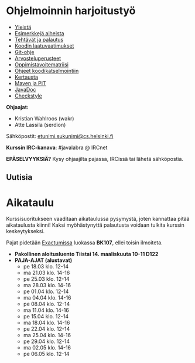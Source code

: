 # Ohjelmoinnin harjoitustyö
* [Yleistä](ohjeet/Yleistä.md)
* [Esimerkkejä aiheista](ohjeet/Esimerkkejä-aiheista.md)
* [Tehtävät ja palautus](ohjeet/Tehtävät-ja-palautus.md)
* [Koodin laatuvaatimukset](ohjeet/Koodin-laatuvaatimukset.md)
* [Git-ohje](ohjeet/Git-ohje.md)
* [Arvosteluperusteet](ohjeet/Arvosteluperusteet.md)
* [Oppimistavoitematriisi](http://www.cs.helsinki.fi/courses/58160/matriisi)
* [Ohjeet koodikatselmointiin](ohjeet/Koodikatselmointi.md)
* [Kertausta](ohjeet/Kertausta.md)
* [Maven ja PIT](ohjeet/Maven-ja-PIT.md)
* [JavaDoc](ohjeet/JavaDoc.md)
* [Checkstyle](ohjeet/Checkstyle.md)

**Ohjaajat:**
* Kristian Wahlroos (wakr)
* Atte Lassila (serdion)

Sähköpostit: etunimi.sukunimi@cs.helsinki.fi

**Kurssin IRC-kanava**:
\#javalabra @ IRCnet

**EPÄSELVYYKSIÄ?** Kysy ohjaajilta pajassa, IRCissä tai lähetä sähköpostia.

## Uutisia

# Aikataulu

Kurssisuoritukseen vaaditaan aikataulussa pysymystä, joten kannattaa pitää aikataulusta kiinni! Kaksi myöhästynyttä palautusta voidaan tulkita kurssin keskeytykseksi.

Pajat pidetään [Exactumissa](http://www.helsinki.fi/teknos/opetustilat/kumpula/gh2b/default.htm) luokassa **BK107**, ellei toisin ilmoiteta.

* **Pakollinen aloitusluento Tiistai 14. maaliskuuta 10-11 D122**
* **PAJA-AJAT (alustavat)**
  * pe 18.03 klo. 12-14
  * ma 21.03 klo. 14-16
  * pe 25.03 klo. 12-14
  * ma 28.03 klo. 14-16
  * pe 01.04 klo. 12-14
  * ma 04.04 klo. 14-16
  * pe 08.04 klo. 12-14
  * ma 11.04 klo. 14-16
  * pe 15.04 klo. 12-14
  * ma 18.04 klo. 14-16
  * pe 22.04 klo. 12-14
  * ma 25.04 klo. 14-16
  * pe 29.04 klo. 12-14
  * ma 02.05 klo. 14-16
  * pe 06.05 klo. 12-14

